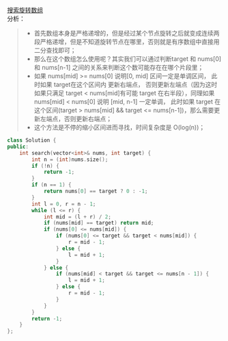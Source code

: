 [搜索旋转数组](https://leetcode-cn.com/problems/search-in-rotated-sorted-array/)  
分析：  
> * 首先数组本身是严格递增的，但是经过某个节点旋转之后就变成连续两段严格递增，但是不知道旋转节点在哪里，否则就是有序数组中直接用二分查找即可；  
> * 那么在这个数组怎么使用呢？其实我们可以通过判断target 和 nums[0] 和 nums[n-1] 之间的关系来判断这个数可能存在在哪个片段里；  
> * 如果 nums[mid] >= nums[0] 说明[0, mid] 区间一定是单调区间， 此时如果 target在这个区间内 更新右端点， 否则更新左端点（因为这时如果只满足 target < nums[mid]有可能 target 在右半段），同理如果 nums[mid] < nums[0] 说明 [mid, n-1] 一定单调， 此时如果 target 在这个区间(target > nums[mid] && target <= nums[n-1])，那么需要更新左端点，否则更新右端点；  
> * 这个方法是不停的缩小区间进而寻找，时间复杂度是 O(log(n))；  
```C++
class Solution {
public:
    int search(vector<int>& nums, int target) {
        int n = (int)nums.size();
        if (!n) {
            return -1;
        }
        if (n == 1) {
            return nums[0] == target ? 0 : -1;
        }
        int l = 0, r = n - 1;
        while (l <= r) {
            int mid = (l + r) / 2;
            if (nums[mid] == target) return mid;
            if (nums[0] <= nums[mid]) {
                if (nums[0] <= target && target < nums[mid]) {
                    r = mid - 1;
                } else {
                    l = mid + 1;
                }
            } else {
                if (nums[mid] < target && target <= nums[n - 1]) {
                    l = mid + 1;
                } else {
                    r = mid - 1;
                }
            }
        }
        return -1;
    }
};


```
